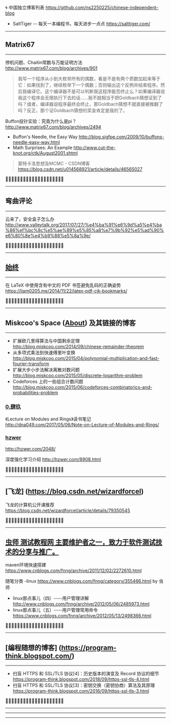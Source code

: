 
🌀 中国独立博客列表 https://github.com/ns2250225/chinese-independent-blog
- SaltTiger -- 每天一本编程书，每天进步一点点 https://salttiger.com/

--------------------------------------------------
## Matrix67
--------------------------------------------------

停机问题、Chaitin常数与万能证明方法 http://www.matrix67.com/blog/archives/901
> 我写一个程序从小到大枚举所有的偶数，看是不是有两个质数加起来等于它：如果找到了，继续枚举下一个偶数；否则输出这个反例并结束程序。然后我编译它。这个编译器不是可以判断我这程序能否终止么？如果编译器说我这个程序会无限执行下去的话……我不就相当于把Goldbach猜想证到了吗？或者，编译器说程序最终会终止，那Goldbach猜想不就直接被推翻了吗？反正，那个证Goldbach猜想的奖金肯定是我的了。

Buffon投针实验：究竟为什么是pi？ http://www.matrix67.com/blog/archives/2494
- Buffon's Needle, the Easy Way http://blog.sigfpe.com/2009/10/buffons-needle-easy-way.html
- Math Surprises: An Example http://www.cut-the-knot.org/ctk/August2001.shtml
> 蒙特卡洛思想及MCMC - CSDN博客 https://blog.csdn.net/u014568921/article/details/46565027


:couple::couple::couple::couple::couple::couple::couple::couple::couple::couple::couple::couple::couple::couple::couple::couple::couple::couple::couple::couple:


--------------------------------------------------
## 弯曲评论
--------------------------------------------------

云来了，安全盒子怎么办
http://www.valleytalk.org/2017/07/27/%e4%ba%91%e6%9d%a5%e4%ba%86%ef%bc%8c%e5%ae%89%e5%85%a8%e7%9b%92%e5%ad%90%e6%80%8e%e4%b9%88%e5%8a%9e/


:couple::couple::couple::couple::couple::couple::couple::couple::couple::couple::couple::couple::couple::couple::couple::couple::couple::couple::couple::couple:


--------------------------------------------------
## [始终](https://liam0205.me/)
--------------------------------------------------

在 LaTeX 中使用含有中文的 PDF 书签避免乱码的正确姿势 https://liam0205.me/2014/11/22/latex-pdf-cjk-bookmarks/


:couple::couple::couple::couple::couple::couple::couple::couple::couple::couple::couple::couple::couple::couple::couple::couple::couple::couple::couple::couple:


--------------------------------------------------
## Miskcoo's Space  ([About](http://blog.miskcoo.com/about)) 及其链接的博客
--------------------------------------------------

- 扩展欧几里得算法与中国剩余定理 http://blog.miskcoo.com/2014/09/chinese-remainder-theorem
- 从多项式乘法到快速傅里叶变换 http://blog.miskcoo.com/2015/04/polynomial-multiplication-and-fast-fourier-transform
- 扩展大步小步法解决离散对数问题 http://blog.miskcoo.com/2015/05/discrete-logarithm-problem
- Codeforces 上的一些组合计数问题 http://blog.miskcoo.com/2015/06/codeforces-combinatorics-and-probabilities-problem

### [0.肆玖](http://dna049.com/)

《Lecture on Modules and Rings》读书笔记 http://dna049.com/2017/05/06/Note-on-Lecture-of-Modules-and-Rings/

### [hzwer](http://hzwer.com/) 

http://hzwer.com/2048/

深度强化学习介绍 http://hzwer.com/8908.html


:couple::couple::couple::couple::couple::couple::couple::couple::couple::couple::couple::couple::couple::couple::couple::couple::couple::couple::couple::couple:

--------------------------------------------------
[飞龙] (https://blog.csdn.net/wizardforcel)
--------------------------------------------------

飞龙的计算机公开课推荐 https://blog.csdn.net/wizardforcel/article/details/79350545

:couple::couple::couple::couple::couple::couple::couple::couple::couple::couple::couple::couple::couple::couple::couple::couple::couple::couple::couple::couple:

--------------------------------------------------
[虫师 测试教程网 主要维护者之一，致力于软件测试技术的分享与推广。](https://www.cnblogs.com/fnng/)
--------------------------------------------------

maven环境快速搭建 https://www.cnblogs.com/fnng/archive/2011/12/02/2272610.html

随笔分类 -linux https://www.cnblogs.com/fnng/category/355466.html by 虫师
- linux那点事儿（四）----用户管理详解 http://www.cnblogs.com/fnng/archive/2012/05/06/2485973.html
- linux那点事儿（五）----用户管理常用命令 https://www.cnblogs.com/fnng/archive/2012/05/13/2498366.html


:couple::couple::couple::couple::couple::couple::couple::couple::couple::couple::couple::couple::couple::couple::couple::couple::couple::couple::couple::couple:

--------------------------------------------------
## [编程随想的博客] (https://program-think.blogspot.com/)
--------------------------------------------------

- 扫盲 HTTPS 和 SSL/TLS 协议[4]：历史版本的演变及 Record 协议的细节 https://program-think.blogspot.com/2018/09/https-ssl-tls-4.html
- 扫盲 HTTPS 和 SSL/TLS 协议[3]：密钥交换（密钥协商）算法及其原理 https://program-think.blogspot.com/2016/09/https-ssl-tls-3.html


:couple::couple::couple::couple::couple::couple::couple::couple::couple::couple::couple::couple::couple::couple::couple::couple::couple::couple::couple::couple:


--------------------------------------------------
--------------------------------------------------
--------------------------------------------------
